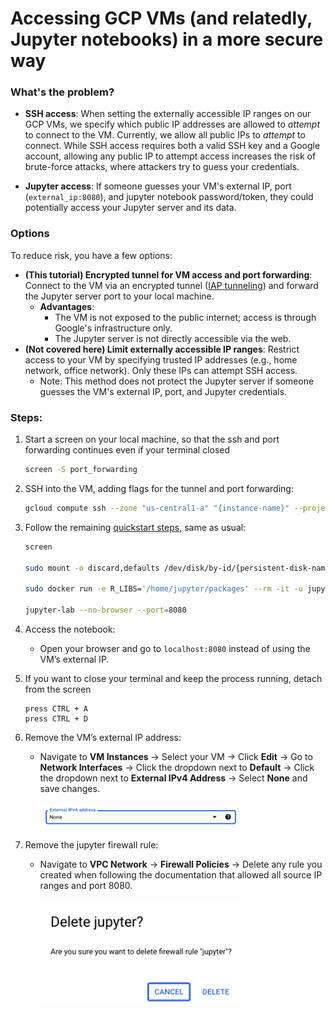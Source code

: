 # Accessing GCP VMs (and relatedly, Jupyter notebooks) in a more secure way

### What's the problem?
- **SSH access**: When setting the externally accessible IP ranges on our GCP VMs, we specify which public IP addresses are allowed to _attempt_ to connect to the VM. Currently, we allow all public IPs to _attempt_ to connect. While SSH access requires both a valid SSH key and a Google account, allowing any public IP to attempt access increases the risk of brute-force attacks, where attackers try to guess your credentials.

- **Jupyter access**: If someone guesses your VM's external IP, port (`external_ip:8080`), and jupyter notebook password/token, they could potentially access your Jupyter server and its data.

### Options
To reduce risk, you have a few options:
- **(This tutorial) Encrypted tunnel for VM access and port forwarding**: Connect to the VM via an encrypted tunnel ([IAP tunneling](https://cloud.google.com/iap/docs/using-tcp-forwarding)) and forward the Jupyter server port to your local machine.
  - **Advantages**:
    - The VM is not exposed to the public internet; access is through Google's infrastructure only.
    - The Jupyter server is not directly accessible via the web. 
- **(Not covered here) Limit externally accessible IP ranges**: Restrict access to your VM by specifying trusted IP addresses (e.g., home network, office network). Only these IPs can attempt SSH access.
	- Note: This method does not protect the Jupyter server if someone guesses the VM's external IP, port, and Jupyter credentials.

### Steps:
1. Start a screen on your local machine, so that the ssh and port forwarding continues even if your terminal closed
	```bash
	screen -S port_forwarding
	```
1. SSH into the VM, adding flags for the tunnel and port forwarding:
   ```bash
   gcloud compute ssh --zone "us-central1-a" "{instance-name}" --project "{project-id}" --tunnel-through-iap -- -L 8080:localhost:8080
   ```

2. Follow the remaining [quickstart steps](../Introduction-to-GCP-VMs-and-using-Terra-notebook-environments.md#quickstart), same as usual:
	```bash
	screen
	
	sudo mount -o discard,defaults /dev/disk/by-id/{persistent-disk-name} /mnt/disks/{folder-name}
	
	sudo docker run -e R_LIBS='/home/jupyter/packages' --rm -it -u jupyter -p 8080:8080 -v /mnt/disks/{folder-name}:/home/jupyter --entrypoint /bin/bash {terra-docker-image-path}
	
	jupyter-lab --no-browser --port=8080
	
	```
3. Access the notebook:
    
    - Open your browser and go to `localhost:8080` instead of using the VM’s external IP.
2. If you want to close your terminal and keep the process running, detach from the screen
	```
	press CTRL + A
	press CTRL + D
	```
1. Remove the VM’s external IP address:
    
    - Navigate to **VM Instances** -> Select your VM -> Click **Edit** -> Go to **Network Interfaces** -> Click the dropdown next to **Default** -> Click the dropdown next to **External IPv4 Address** -> Select **None** and save changes.<br><br>
	   <img src="../Attachments/remove_external.png" alt="remove_external" width = 70%)><br>
4. Remove the jupyter firewall rule:
    
    - Navigate to **VPC Network** -> **Firewall Policies** -> Delete any rule you created when following the documentation that allowed all source IP ranges and port 8080.<br><br>
	   <img src="../Attachments/delete_jupyter.png" alt="delete_jupyter" width = 70%)><br>